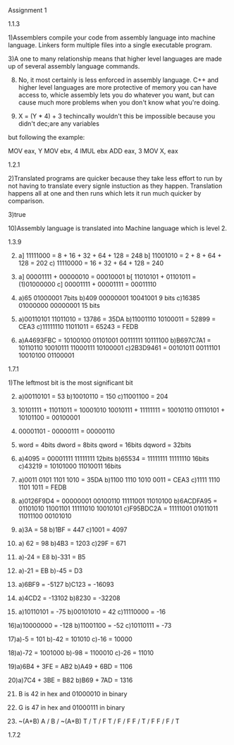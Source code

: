 Assignment 1

1.1.3

1)Assemblers compile your code from assembly language into machine language. Linkers form multiple files into a single executable program.

3)A one to many relationship means that higher level languages are made up of several assembly language commands.

8) No, it most certainly is less enforced in assembly language. C++ and higher level languages are more protective of memory you can have access to, whicle assembly
lets you do whatever you want, but can cause much more problems when you don't know what you're doing.

12) X = (Y * 4) + 3 techincally wouldn't this be impossible because you didn't dec;are any variables

but following the example:

MOV eax, Y
MOV ebx, 4
IMUL ebx
ADD eax, 3
MOV X, eax


1.2.1

2)Translated programs are quicker because they take less effort to run by not having to translate every signle instuction as they happen.
Translation happens all at one and then runs which lets it run much quicker by comparison.

3)true

10)Assembly language is translated into Machine language which is level 2.

1.3.9

2) a] 11111000 = 8 + 16 + 32 + 64 + 128 = 248
   b] 11001010 = 2 + 8 + 64 + 128 = 202
   c) 11110000 = 16 + 32 + 64 + 128 = 240

3) a] 00001111 + 00000010 = 00010001
   b[ 11010101 + 01101011 = (1)01000000
   c] 00001111 + 00001111 = 00011110

5) a)65		01000001 7bits
   b)409	00000001 10041001 9 bits
   c)16385	01000000 00000001 15 bits

6) a)00110101 11011010 = 13786 = 35DA
   b)11001110 10100011 = 52899 = CEA3
   c)11111110 11011011 = 65243 = FEDB

7) a)A4693FBC = 10100100 01101001 00111111 10111100
   b)B697C7A1 = 10110110 10010111 11000111 10100001
   c)2B3D9461 = 00101011 00111101 10010100 01100001

1.7.1

1)The leftmost bit is the most significant bit

2) a)00110101 = 53
   b)10010110 = 150
   c)11001100 = 204

3) 10101111 + 11011011 = 10001010
   10010111 + 11111111 = 10010110
   01110101 + 10101100 = 00100001

4) 00001101 - 00000111 = 00000110

5) word = 4bits
   dword = 8bits
   qword = 16bits
   dqword = 32bits

6) a)4095 = 00001111 11111111 12bits
   b)65534 = 11111111 11111110 16bits
   c)43219 = 10101000 11010011 16bits

7) a)0011 0101 1101 1010 = 35DA
   b)1100 1110 1010 0011 = CEA3
   c)1111 1110 1101 1011 = FEDB

8) a)0126F9D4 = 00000001 00100110 11111001 11010100
   b)6ACDFA95 = 01101010 11001101 11111010 10010101
   c)F95BDC2A = 11111001 01011011 11011100 00101010

9) a)3A = 58
   b)1BF = 447
   c)1001 = 4097

10) a) 62 = 98
    b)4B3 = 1203
    c)29F = 671

11) a)-24 = E8
    b)-331 = B5

12) a)-21 = EB
    b)-45 = D3

13) a)6BF9 = -5127
    b)C123 = -16093

14) a)4CD2 = -13102
    b)8230 = -32208

15) a)10110101 = -75
    b)00101010 = 42
    c)11110000 = -16

16)a)10000000 = -128
   b)11001100 = -52
   c)10110111 = -73

17)a)-5 = 101
   b)-42 = 101010
   c)-16 = 10000

18)a)-72 = 1001000
   b)-98 = 1100010
   c)-26 = 11010

19)a)6B4 + 3FE = AB2
   b)A49 + 6BD = 1106

20)a)7C4 + 3BE = B82
   b)B69 + 7AD = 1316

21) B is 42 in hex and 01000010 in binary

22) G is 47 in hex and 01000111 in binary

25) ~(A+B)
     A / B / ~(A+B)
     T / T / F
     T / F / F
     F / T / F
     F / F / T

1.7.2



